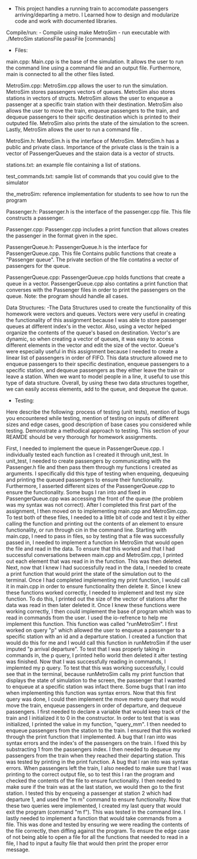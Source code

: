 * This project handles a running train to accomodate passengers arriving/departing a metro. I Learned how to design and modularize code and work with documented libraries.

Compile/run:
     - Compile using
            make MetroSim
     - run executable with
            ./MetroSim stationsFile passFile [commands]

* Files:

main.cpp:
     Main.cpp is the base of the simulation. It allows the user to run the
     command line using a command file and an output file. Furthermore, main
     is connected to all the other files listed.

MetroSim.cpp:
     MetroSim.cpp allows the user to run the simulation. MetroSim stores
     passengers vectors of queues. MetroSim also stores stations in vectors
     of structs. MetroSim allows the user to enqueue a passenger at a specific
     train station with their destination. MetroSim also allows the user to
     move the train, enqueue passengers to the train, and dequeue passengers to
     their spcific destination which is printed to their outputed file.
     MetroSim also prints the state of the simulation to the screen. Lastly,
     MetroSim allows the user to run a command file .

MetroSim.h:
        MetroSim.h is the interface of MetroSim. MetroSim.h has a public and
        private class. Importance of the private class is the train is a
        vector of PassengerQueues and the staion data is a vector of structs.

stations.txt:
        an example file containing a list of stations.

test_commands.txt:
        sample list of commands that you could give to the simulator

the_metroSim:
        reference implementation for students to see how to run the program

Passenger.h:
        Passenger.h is the interface of the passenger.cpp file. This file
        constructs a passenger.

Passenger.cpp:
        Passenger.cpp includes a print function that allows creates the
        passenger in the format given in the spec.

PassengerQueue.h:
        PassengerQueue.h is the interface for PassengerQueue.cpp. This file
        Contains public functions that create a "Passenger queue". The private
        section of the file contatins a vector of passengers for the queue.

PassengerQueue.cpp:
        PassengerQueue.cpp holds functions that create a queue in a vector.
        PassengerQueue.cpp also contatins a print function that converses
        with the Passenger files in order to print the passengers on the
        queue.
Note:  the program should handle all cases.

Data Structures:
        -The Data Structures used to create the functionality of this homework
         were vectors and queues. Vectors were very useful in creating the
         functionality of this assignment because I was able to store
         passenger queues at different index's in the vector. Also, using a
         vector helped organize the contents of the queue's based on
         destination. Vector's are dynamic, so when creating a vector of
         queues, it was easy to access different elements in the vector and
         edit the size of the vector. Queue's were especially useful in this
         assignment because I needed to create a linear list of passengers in
         order of FIFO. This data structure allowed me to enqueue passengers
         to their specific destination, enqueue passengers to a specific
         station, and dequeue passengers as they either leave the train or
         leave a station. When we want to model people in a line, it useful
         to use this type of data structure. Overall, by using these two
         data structures together, we can easily access elements, add to the
         queue, and dequeue the queue.

* Testing:

Here describe the following: process of testing (unit tests), mention
of bugs you encountered while testing, mention of testing on inputs of
different sizes and edge cases, good description of base cases you
considered while testing. Demonstrate a methodical approach to
testing.  This section of your REAMDE should be very thorough for
homework assignments.

First, I needed to implement the queue in PassengerQueue.cpp. I individually
tested each function as I created it through unit_test. In unit_test, I needed
to create passengers by communicating with the Passenger.h file and then pass
them through my functions I created as arguments. I specifically did this type
of testing when enqueing, dequeuing and printing the queued passengers to
ensure their functionality. Furthermore, I asserted different sizes of the
PassengerQueue.cpp to ensure the functionality. Some bugs I ran into and fixed
in PassengerQueue.cpp was accessing the front of the queue (the problem was my
syntax was not correct). After I completed this first part of the assignment,
I then moved on to implementing main.cpp and MetroSim.cpp. To test both of
these files, I needed to a little bit of code and test it by either calling the
function and printing out the contents of an element to ensure functionality,
or run through cin in the command line. Starting with main.cpp, I need to
pass in files, so by testing that a file was successfully passed in, I needed
to implement a function in MetroSim that would open the file and read in the
data. To ensure that this worked and that I had successful conversations
between main.cpp and MetroSim.cpp, I printed out each element that was read
in in the function. This was then deleted. Next, now that I knew I had
successfully read in the data, I needed to create a print function that would
print the state of the simulation out to the terminal. Once I had completed
implementing my print function, I would call it in main.cpp in order to
ensure functionality then delete it. Since I knew these functions worked
correctly, I needed to implement and test my size function. To do this, I
printed out the size of the vector of stations after the data was read in then
later deleted it. Once I knew these functions were working correctly, I then
could implement the base of program which was to read in commands from the user.
I used the io-refrence to help me implement this function. This function was
called "runMetroSim". I first worked on query "p" which allowed the user to
enqueue a passenger to a specific station with an id and a departure station.
I created a function that would do this for me and I would call this function
in runMetroSim if the user imputed "p arrival departure". To test that I was
properly taking in commands in, the p query, I printed hello world then
deleted it after testing was finished. Now that I was successfully reading
in commands, I implemted my p query. To test that this was working successfully,
I could see that in the terminal, because runMetroSim calls my print function
that displays the state of simulation to the screen, the passenger that I
wanted to enqueue at a specific station was infact there. Some bugs that I ran
into when implementing this function was syntax errors. Now that this first
query was done, I could then implement the move metro query that would move
the train, enqueue passengers in order of departure, and dequeue passengers.
I first needed to declare a variable that would keep track of the train
and I initialized it to 0 in the constructor. In order to test that is was
initialized, I printed the value in my function, "query_mm". I then needed
to enqueue passengers from the station to the train. I ensured that this worked
through the print function that I implemented. A bug that I ran into was
syntax errors and the index's of the passengers on the train. I fixed this by
substracting 1 from the passengers index. I then needed to dequeue my
passengers from the train when they reached their departing station. This
was tested by printing in the print function. A bug that I ran into was
syntax errors. When passengers left the train, I also needed to make sure that
I was printing to the correct output file, so to test this I ran the program
and checked the contents of the file to ensure functionality. I then needed
to make sure if the train was at the last station, we would then go to the
first station. I tested this by enqueing a passenger at station 2 which
had departure 1, and used the "m m" command to ensure functionality. Now that
these two queries were implemented, I created my last query that would exit the
program (command "m f"). This was tested in the command line. I lastly needed
to implement a function that would take commands from a file. This was done
and tested by ensuring we were reading the contents of the file correctly, then
diffing against the program. To ensure the edge case of not being able to
open a file for all the functions that needed to read in a file, I had to
input a faulty file that would then print the proper error message.
